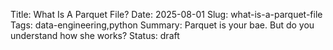 Title: What Is A Parquet File?
Date: 2025-08-01
Slug: what-is-a-parquet-file
Tags: data-engineering,python
Summary: Parquet is your bae. But do you understand how she works?
Status: draft


<div class="w-full aspect-[2/1]">
<svg id="viz" class="w-full h-full" viewBox="0 0 900 500" preserveAspectRatio="xMidYMid meet"></svg>
</div>

<script src="https://d3js.org/d3.v7.min.js"></script>
<script src="/static/js/post015/d3_column_storage.js"></script>

